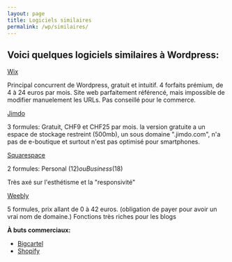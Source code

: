 ```yaml
---
layout: page
title: Logiciels similaires
permalink: /wp/similaires/
---
```


**Voici quelques logiciels similaires à Wordpress:**
---

[Wix](https://fr.wix.com/)

Principal concurrent de Wordpress, gratuit et intuitif.
4 forfaits prémium, de 4 à 24 euros par mois. Site web parfaitement référencé, mais impossible de modifier manuelement les URLs. 
Pas conseillé pour le commerce.



[Jimdo](https://fr.jimdo.com/)

3 formules: Gratuit, CHF9 et CHF25 par mois.
la version gratuite a un espace de stockage restreint (500mb), un sous domaine ".jimdo.com", n'a pas de e-boutique et surtout n'est pas optimisé pour smartphones.



[Squarespace](http://www.sqaurespace.com/) 

2 formules: Personal ($12) ou Business ($18)

Très axé sur l'esthétisme et la "responsivité"



[Weebly](https://www.weebly.com/)

5 formules, prix allant de 0 à 42 euros. (obligation de payer pour avoir un vrai nom de domaine.)
Fonctions très riches pour les blogs

**À buts commerciaux:**

* [Bigcartel](https://www.bigcartel.com/)
* [Shopify](https://www.shopify.com/)



